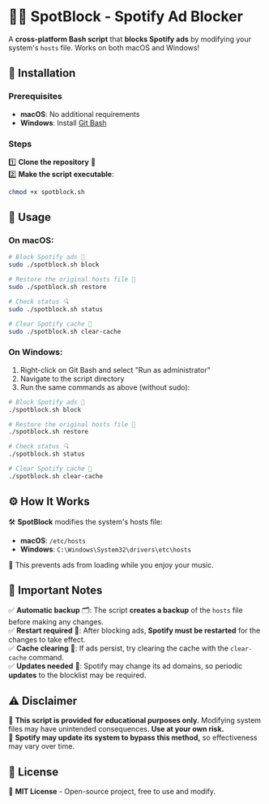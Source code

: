 # 🚫🎵 SpotBlock - Spotify Ad Blocker  

A **cross-platform Bash script** that **blocks Spotify ads** by modifying your system's `hosts` file. Works on both macOS and Windows!

## 🔧 Installation  

### Prerequisites
- **macOS**: No additional requirements
- **Windows**: Install [Git Bash](https://git-scm.com/download/win)

### Steps
1️⃣ **Clone the repository** 📂  
2️⃣ **Make the script executable**:  
   ```bash
   chmod +x spotblock.sh
   ```

## 🚀 Usage  

### On macOS:
```bash
# Block Spotify ads 🚫
sudo ./spotblock.sh block  

# Restore the original hosts file 🔄
sudo ./spotblock.sh restore  

# Check status 🔍
sudo ./spotblock.sh status  

# Clear Spotify cache 🧹
sudo ./spotblock.sh clear-cache
```

### On Windows:
1. Right-click on Git Bash and select "Run as administrator"
2. Navigate to the script directory
3. Run the same commands as above (without sudo):
```bash
# Block Spotify ads 🚫
./spotblock.sh block  

# Restore the original hosts file 🔄
./spotblock.sh restore  

# Check status 🔍
./spotblock.sh status  

# Clear Spotify cache 🧹
./spotblock.sh clear-cache
```

## ⚙️ How It Works  

🛠️ **SpotBlock** modifies the system's hosts file:
- **macOS**: `/etc/hosts`
- **Windows**: `C:\Windows\System32\drivers\etc\hosts`

🚫 This prevents ads from loading while you enjoy your music.  

## 🔴 Important Notes  

✅ **Automatic backup** 🗂️: The script **creates a backup** of the `hosts` file before making any changes.  
✅ **Restart required** 🔄: After blocking ads, **Spotify must be restarted** for the changes to take effect.  
✅ **Cache clearing** 🧹: If ads persist, try clearing the cache with the `clear-cache` command.  
✅ **Updates needed** 🔄: Spotify may change its ad domains, so periodic **updates** to the blocklist may be required.  

## ⚠️ Disclaimer  

📢 **This script is provided for educational purposes only.** Modifying system files may have unintended consequences. **Use at your own risk.**  
📡 **Spotify may update its system to bypass this method,** so effectiveness may vary over time.  

## 📜 License  

📝 **MIT License** - Open-source project, free to use and modify.  